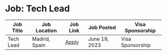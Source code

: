 # Job: Tech Lead

| Job Title | Job Location | Job Link | Job Posted | Visa Sponsorship |
| --- | --- | --- | --- | --- |
| Tech Lead | Madrid, Spain | [Apply](https://careers.feverup.com/jobs/4090030101/tech-lead/) | June 19, 2023 | Visa Sponsorship |
